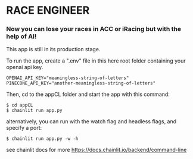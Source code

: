 # RACE ENGINEER
### Now you can lose your races in ACC or iRacing but with the help of AI!

This app is still in its production stage.

To run the app, create a ".env" file in this here root folder containing your openai api key.
```
OPENAI_API_KEY="meaningless-string-of-letters"
PINECONE_API_KEY="another-meaningless-string-of-letters"
```

Then, cd to the appCL folder and start the app with this command:
```
$ cd appCL
$ chainlit run app.py
```
alternatively, you can run with the watch flag and headless flags, and specify a port:
```
$ chainlit run app.py -w -h
```
see chainlit docs for more https://docs.chainlit.io/backend/command-line
